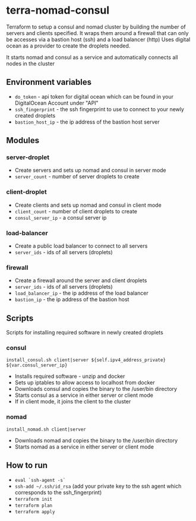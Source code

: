 # terra-nomad-consul
Terraform to setup a consul and nomad cluster by building the number of servers and clients specified.
It wraps them around a firewall that can only be accesses via a bastion host (ssh) and a load balancer (http)
Uses digital ocean as a provider to create the droplets needed.

It starts nomad and consul as a service and automatically connects all nodes in the cluster

## Environment variables
* `do_token` - api token for digital ocean which can be found in your DigitalOcean Account under "API"
* `ssh_fingerprint` - the ssh fingerprint to use to connect to your newly created droplets
* `bastion_host_ip` - the ip address of the bastion host server

## Modules
### server-droplet
* Create servers and sets up nomad and consul in server mode
* `server_count` - number of server droplets to create

### client-droplet
* Create clients and sets up nomad and consul in client mode
* `client_count` - number of client droplets to create
* `consul_server_ip` - a consul server ip

### load-balancer
* Create a public load balancer to connect to all servers
* `server_ids` - ids of all servers (droplets)

### firewall
* Create a firewall around the server and client droplets
* `server_ids` - ids of all servers (droplets)
* `load_balancer_ip` - the ip address of the load balancer
* `bastion_ip` - the ip address of the bastion host

## Scripts
Scripts for installing required software in newly created droplets

### consul
`install_consul.sh client|server ${self.ipv4_address_private} ${var.consul_server_ip}`
* Installs required software - unzip and docker
* Sets up iptables to allow access to localhost from docker
* Downloads consul and copies the binary to the /user/bin directory
* Starts consul as a service in either server or client mode
* If in client mode, it joins the client to the cluster

### nomad
`install_nomad.sh client|server`
* Downloads nomad and copies the binary to the /user/bin directory
* Starts nomad as a service in either server or client mode


## How to run
* ``eval `ssh-agent -s` ``
* `ssh-add ~/.ssh/id_rsa` (add your private key to the ssh agent which corresponds to the ssh_fingerprint)
* `terraform init`
* `terraform plan`
* `terraform apply`

